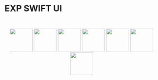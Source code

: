 # EXP SWIFT UI


</br>
<p align="center">
   <img src="https://github.com//bakode/exp-swift-ui/blob/main/art/ss1.png" width="75">
   <img src="https://github.com//bakode/exp-swift-ui/blob/main/art/ss2.png" width="75">
   <img src="https://github.com//bakode/exp-swift-ui/blob/main/art/ss3.png" width="75">
   <img src="https://github.com//bakode/exp-swift-ui/blob/main/art/ss4.png" width="75">
   <img src="https://github.com//bakode/exp-swift-ui/blob/main/art/ss5.png" width="75">
   <img src="https://github.com//bakode/exp-swift-ui/blob/main/art/ss6.png" width="75">
   <img src="https://github.com//bakode/exp-swift-ui/blob/main/art/ss7.png" width="75">
</p>
</br>
